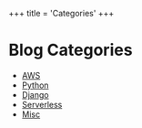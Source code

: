 +++
title = 'Categories'
+++

# Blog Categories

- [AWS](/categories/aws/)
- [Python](/categories/python/)
- [Django](/tags/django/)
- [Serverless](/categories/serverless/)
- [Misc](/categories/misc/)